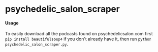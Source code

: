 # psychedelic_salon_scraper

#### Usage

To easily download all the podcasts found on psychedelicsalon.com first `pip install beautifulsoup4` if you don't already have it, then  run `python psychedelic_salon_scraper.py`. 
